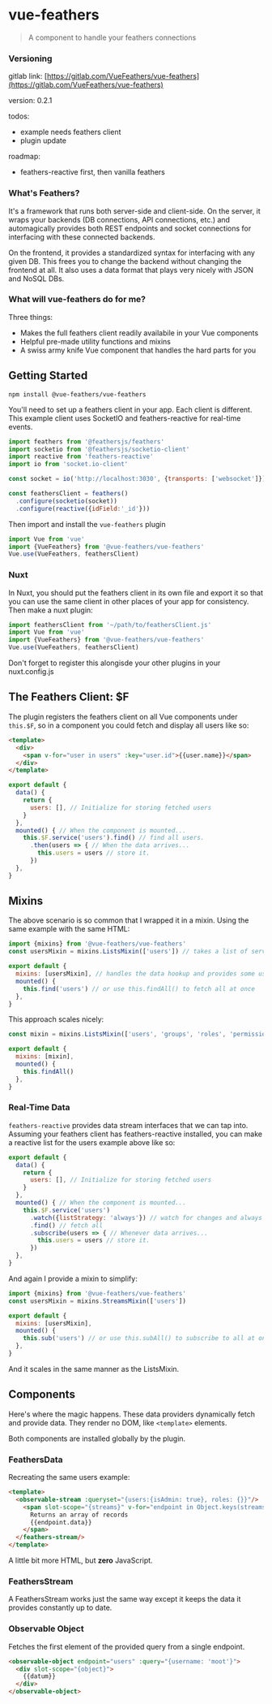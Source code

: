 # vue-feathers

> A component to handle your feathers connections 

### Versioning

gitlab link: [https://gitlab.com/VueFeathers/vue-feathers](https://gitlab.com/VueFeathers/vue-feathers)

version: 0.2.1

todos:
  * example needs feathers client
  * plugin update

roadmap:
  * feathers-reactive first, then vanilla feathers

### What's Feathers?

It's a framework that runs both server-side and client-side. On the server, it wraps your backends (DB connections, API connections, etc.) and automagically provides both REST endpoints and socket connections for interfacing with these connected backends. 

On the frontend, it provides a standardized syntax for interfacing with any given DB. This frees you to change the backend without changing the frontend at all. It also uses a data format that plays very nicely with JSON and NoSQL DBs.

### What will vue-feathers do for me?

Three things:
* Makes the full feathers client readily availabile in your Vue components
* Helpful pre-made utility functions and mixins
* A swiss army knife Vue component that handles the hard parts for you

## Getting Started
```
npm install @vue-feathers/vue-feathers
```
You'll need to set up a feathers client in your app. Each client is different. This example client uses SocketIO and feathers-reactive for real-time events.
```js
import feathers from '@feathersjs/feathers'
import socketio from '@feathersjs/socketio-client'
import reactive from 'feathers-reactive'
import io from 'socket.io-client'

const socket = io('http://localhost:3030', {transports: ['websocket']})

const feathersClient = feathers()
  .configure(socketio(socket))
  .configure(reactive({idField:'_id'}))
```
Then import and install the `vue-feathers` plugin
```js
import Vue from 'vue'
import {VueFeathers} from '@vue-feathers/vue-feathers'
Vue.use(VueFeathers, feathersClient)
```

### Nuxt

In Nuxt, you should put the feathers client in its own file and export it so that you can use the same client in other places of your app for consistency. Then make a nuxt plugin: 
```js
import feathersClient from '~/path/to/feathersClient.js'
import Vue from 'vue'
import {VueFeathers} from '@vue-feathers/vue-feathers'
Vue.use(VueFeathers, feathersClient)
```
Don't forget to register this alongisde your other plugins in your nuxt.config.js

## The Feathers Client: $F

The plugin registers the feathers client on all Vue components under `this.$F`, so in a component you could fetch and display all users like so:

```html
<template>
  <div>
    <span v-for="user in users" :key="user.id">{{user.name}}</span>
  </div>
</template>
```

```js
export default {
  data() {
    return {
      users: [], // Initialize for storing fetched users 
    }
  },
  mounted() { // When the component is mounted...
    this.$F.service('users').find() // find all users.
      .then(users => { // When the data arrives... 
        this.users = users // store it.
      })
  },
}
```

## Mixins

The above scenario is so common that I wrapped it in a mixin. Using the same example with the same HTML:
```js
import {mixins} from '@vue-feathers/vue-feathers'
const usersMixin = mixins.ListsMixin(['users']) // takes a list of service names

export default {
  mixins: [usersMixin], // handles the data hookup and provides some useful methods
  mounted() {
    this.find('users') // or use this.findAll() to fetch all at once
  },
}
```

This approach scales nicely:
```js
const mixin = mixins.ListsMixin(['users', 'groups', 'roles', 'permissions', 'profiles'])

export default {
  mixins: [mixin],
  mounted() {
    this.findAll()
  },
}
```

### Real-Time Data

`feathers-reactive` provides data stream interfaces that we can tap into. Assuming your feathers client has feathers-reactive installed, you can make a reactive list for the users example above like so:
```js
export default {
  data() {
    return {
      users: [], // Initialize for storing fetched users 
    }
  },
  mounted() { // When the component is mounted...
    this.$F.service('users')
      .watch({listStrategy: 'always'}) // watch for changes and always send the full dataset on change
      .find() // fetch all
      .subscribe(users => { // Whenever data arrives... 
        this.users = users // store it.
      })
  },
}
```

And again I provide a mixin to simplify:
```js
import {mixins} from '@vue-feathers/vue-feathers'
const usersMixin = mixins.StreamsMixin(['users'])

export default {
  mixins: [usersMixin],
  mounted() {
    this.sub('users') // or use this.subAll() to subscribe to all at once
  },
}
```

And it scales in the same manner as the ListsMixin.

## Components

Here's where the magic happens. These data providers dynamically fetch and provide data. They render no DOM, like `<template>` elements.

Both components are installed globally by the plugin.

### FeathersData

Recreating the same users example:

```html
<template>
  <observable-stream :queryset="{users:{isAdmin: true}, roles: {}}"/>
    <span slot-scope="{streams}" v-for="endpoint in Object.keys(streams)" :key="endpoint">
      Returns an array of records
      {{endpoint.data}}
    </span>
  </feathers-stream/>
</template>
```

A little bit more HTML, but **zero** JavaScript. 

### FeathersStream

A FeathersStream works just the same way except it keeps the data it provides constantly up to date. 

### Observable Object

Fetches the first element of the provided query from a single endpoint.
```html
<observable-object endpoint="users" :query="{username: 'moot'}">
  <div slot-scope="{object}">
    {{datum}}
  </div>
</observable-object>
```